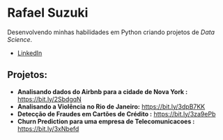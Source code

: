 # Rafael Suzuki

Desenvolvendo minhas habilidades em Python criando projetos de *Data Science*.

* [LinkedIn](https://www.linkedin.com/in/rafael-suzuki-244184209/)

## Projetos:
* **Analisando dados do Airbnb para a cidade de Nova York :** https://bit.ly/2SbdgqN
* **Analisando a Violência no Rio de Janeiro:** https://bit.ly/3dpB7KK
* **Detecção de Fraudes em Cartões de Crédito :** https://bit.ly/3za9ePb
* **Churn Prediction para uma empresa de Telecomunicacoes :** https://bit.ly/3xNbefd
